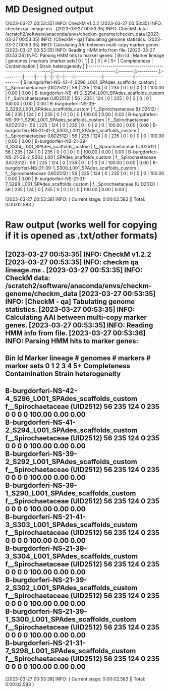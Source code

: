 # MD Designed output

[2023-03-27 00:53:35] INFO: CheckM v1.2.2
[2023-03-27 00:53:35] INFO: checkm qa lineage.ms .
[2023-03-27 00:53:35] INFO: CheckM data: /scratch2/software/anaconda/envs/checkm-genome/checkm_data
[2023-03-27 00:53:35] INFO: [CheckM - qa] Tabulating genome statistics.
[2023-03-27 00:53:35] INFO: Calculating AAI between multi-copy marker genes.
[2023-03-27 00:53:35] INFO: Reading HMM info from file.
[2023-03-27 00:53:36] INFO: Parsing HMM hits to marker genes:
| Bin Id                                                      | Marker lineage                 | genomes |  markers   |marker sets|  0   | 1   | 2 | 3 | 4 | 5+  | Completeness | Contamination  | Strain heterogeneity |
|:-----------------------------------------------------------:|:------------------------------:|:-------:|:----------:|:---------:|:----:|:---:|:-:|:-:|:-:|:---:|:------------:|:--------------:|:--------------------:|
  B-burgdorferi-NS-42-4_S296_L001_SPAdes_scaffolds_custom     | f__Spirochaetaceae (UID2512)   |   56    |    235     |     124   |    0 | 235 | 0 | 0 | 0 | 0   |   100.00     |     0.00       |       0.00           |
  B-burgdorferi-NS-41-2_S294_L001_SPAdes_scaffolds_custom     | f__Spirochaetaceae (UID2512)   |   56    |    235     |     124   |    0 | 235 | 0 | 0 | 0 | 0   |   100.00     |     0.00       |       0.00           |
  B-burgdorferi-NS-39-2_S292_L001_SPAdes_scaffolds_custom     | f__Spirochaetaceae (UID2512)   |   56    |    235     |     124   |    0 | 235 | 0 | 0 | 0 | 0   |   100.00     |     0.00       |       0.00           |
  B-burgdorferi-NS-39-1_S290_L001_SPAdes_scaffolds_custom     | f__Spirochaetaceae (UID2512)   |   56    |    235     |     124   |    0 | 235 | 0 | 0 | 0 | 0   |   100.00     |     0.00       |       0.00           |
  B-burgdorferi-NS-21-41-3_S303_L001_SPAdes_scaffolds_custom  | f__Spirochaetaceae (UID2512)   |   56    |    235     |     124   |    0 | 235 | 0 | 0 | 0 | 0   |   100.00     |     0.00       |       0.00           |
  B-burgdorferi-NS-21-39-3_S304_L001_SPAdes_scaffolds_custom  | f__Spirochaetaceae (UID2512)   |   56    |    235     |     124   |    0 | 235 | 0 | 0 | 0 | 0   |   100.00     |     0.00       |       0.00           |
  B-burgdorferi-NS-21-39-2_S302_L001_SPAdes_scaffolds_custom  | f__Spirochaetaceae (UID2512)   |   56    |    235     |     124   |    0 | 235 | 0 | 0 | 0 | 0   |   100.00     |     0.00       |       0.00           |
  B-burgdorferi-NS-21-39-1_S300_L001_SPAdes_scaffolds_custom  | f__Spirochaetaceae (UID2512)   |   56    |    235     |     124   |    0 | 235 | 0 | 0 | 0 | 0   |   100.00     |     0.00       |       0.00           |
  B-burgdorferi-NS-21-31-7_S298_L001_SPAdes_scaffolds_custom  | f__Spirochaetaceae (UID2512)   |   56    |    235     |     124   |    0 | 235 | 0 | 0 | 0 | 0   |   100.00     |     0.00       |       0.00           |

[2023-03-27 00:53:38] INFO: { Current stage: 0:00:02.583 || Total: 0:00:02.583 }

# Raw output (works well for copying if it is opened as .txt/other formats) 

[2023-03-27 00:53:35] INFO: CheckM v1.2.2
[2023-03-27 00:53:35] INFO: checkm qa lineage.ms .
[2023-03-27 00:53:35] INFO: CheckM data: /scratch2/software/anaconda/envs/checkm-genome/checkm_data
[2023-03-27 00:53:35] INFO: [CheckM - qa] Tabulating genome statistics.
[2023-03-27 00:53:35] INFO: Calculating AAI between multi-copy marker genes.
[2023-03-27 00:53:35] INFO: Reading HMM info from file.
[2023-03-27 00:53:36] INFO: Parsing HMM hits to marker genes:
----------------------------------------------------------------------------------------------------------------------------------------------------------------------------------------------------------------------
  Bin Id                                                              Marker lineage          # genomes   # markers   # marker sets   0    1    2   3   4   5+   Completeness   Contamination   Strain heterogeneity  
----------------------------------------------------------------------------------------------------------------------------------------------------------------------------------------------------------------------
  B-burgdorferi-NS-42-4_S296_L001_SPAdes_scaffolds_custom      f__Spirochaetaceae (UID2512)       56         235           124        0   235   0   0   0   0       100.00           0.00               0.00          
  B-burgdorferi-NS-41-2_S294_L001_SPAdes_scaffolds_custom      f__Spirochaetaceae (UID2512)       56         235           124        0   235   0   0   0   0       100.00           0.00               0.00          
  B-burgdorferi-NS-39-2_S292_L001_SPAdes_scaffolds_custom      f__Spirochaetaceae (UID2512)       56         235           124        0   235   0   0   0   0       100.00           0.00               0.00          
  B-burgdorferi-NS-39-1_S290_L001_SPAdes_scaffolds_custom      f__Spirochaetaceae (UID2512)       56         235           124        0   235   0   0   0   0       100.00           0.00               0.00          
  B-burgdorferi-NS-21-41-3_S303_L001_SPAdes_scaffolds_custom   f__Spirochaetaceae (UID2512)       56         235           124        0   235   0   0   0   0       100.00           0.00               0.00          
  B-burgdorferi-NS-21-39-3_S304_L001_SPAdes_scaffolds_custom   f__Spirochaetaceae (UID2512)       56         235           124        0   235   0   0   0   0       100.00           0.00               0.00          
  B-burgdorferi-NS-21-39-2_S302_L001_SPAdes_scaffolds_custom   f__Spirochaetaceae (UID2512)       56         235           124        0   235   0   0   0   0       100.00           0.00               0.00          
  B-burgdorferi-NS-21-39-1_S300_L001_SPAdes_scaffolds_custom   f__Spirochaetaceae (UID2512)       56         235           124        0   235   0   0   0   0       100.00           0.00               0.00          
  B-burgdorferi-NS-21-31-7_S298_L001_SPAdes_scaffolds_custom   f__Spirochaetaceae (UID2512)       56         235           124        0   235   0   0   0   0       100.00           0.00               0.00          
----------------------------------------------------------------------------------------------------------------------------------------------------------------------------------------------------------------------
[2023-03-27 00:53:38] INFO: { Current stage: 0:00:02.583 || Total: 0:00:02.583 }

